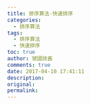 ```yaml
---
title: 排序算法-快速排序
categories:
  - 排序算法
tags:
  - 排序算法
  - 快速排序
toc: true
author: 虢國技酱
comments: true
date: 2017-04-10 17:41:11
description:
original:
permalink:
---
```


<!-- more -->
